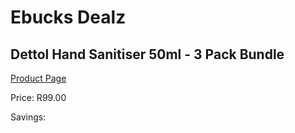 
# Ebucks Dealz
## Dettol Hand Sanitiser 50ml - 3 Pack Bundle
[Product Page](https://www.ebucks.com/web/shop/productSelected.do?prodId=1018851326&catId=908594260)

Price: R99.00

Savings: 


	